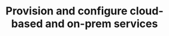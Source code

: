 ---
title: Provision and configure cloud-based and on-prem services
description: Something about GreenLake perhaps? Maybe opportunities for storage here.. Nimble, the CSI controller for Ezmeral, Primera, OneView?
image: /img/use-cases/provision.png
width: large
priority: 4
frontpage: true
tags:
  - provision
---